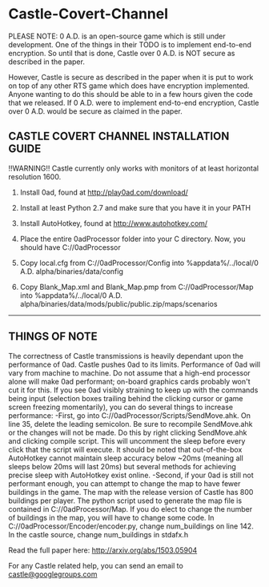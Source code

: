 # Castle-Covert-Channel

PLEASE NOTE:  0 A.D. is an open-source game which is still under development. One of the things in their TODO is to implement end-to-end encryption. So until that is done, Castle over 0 A.D. is NOT secure as described in the paper.

However, Castle is secure as described in the paper when it is put to work on top of any other RTS game which does have encryption implemented. Anyone wanting to do this should be able to in a few hours given the code that we released. If 0 A.D. were to implement end-to-end encryption, Castle over 0 A.D. would be secure as claimed in the paper.


CASTLE COVERT CHANNEL INSTALLATION GUIDE
-----------------------------------------------------------------

!!WARNING!!
Castle currently only works with monitors of at least horizontal resolution 1600.


1. Install 0ad, found at http://play0ad.com/download/

2. Install at least Python 2.7 and make sure that you have it in your PATH

3. Install AutoHotkey, found at http://www.autohotkey.com/

4. Place the entire 0adProcessor folder into your C directory. Now, you should have C://0adProcessor

5. Copy local.cfg from C://0adProcessor/Config into %appdata%/../local/0 A.D. alpha/binaries/data/config

6. Copy Blank_Map.xml and Blank_Map.pmp from C://0adProcessor/Map into %appdata%/../local/0 A.D. alpha/binaries/data/mods/public/public.zip/maps/scenarios


----------------------------------------------------------------
THINGS OF NOTE
----------------------------------------------------------------
The correctness of Castle transmissions is heavily dependant upon the performance of 0ad. Castle pushes 0ad to its limits. Performance of 0ad will vary from machine to machine. Do not assume that a high-end processor alone will make 0ad performant; on-board graphics cards probably won't cut it for this. If you see 0ad visibly straining to keep up with the commands being input (selection boxes trailing behind the clicking cursor or game screen freezing momentarily), you can do several things to increase performance:
	-First, go into C://0adProcessor/Scripts/SendMove.ahk. On line 35, delete the leading semicolon. Be sure to recompile SendMove.ahk or the changes will not be made. Do this by right clicking SendMove.ahk and clicking compile script. This will uncomment the sleep before every click that the script will execute. It should be noted that out-of-the-box AutoHotkey cannot maintain sleep accuracy below ~20ms (meaning all sleeps below 20ms will last 20ms) but several methods for achieving precise sleep with AutoHotkey exist online.
	-Second, if your 0ad is still not performant enough, you can attempt to change the map to have fewer buildings in the game. The map with the release version of Castle has 800 buildings per player. The python script used to generate the map file is contained in C://0adProcessor/Map. If you do elect to change the number of buildings in the map, you will have to change some code. In C://0adProcessor/Encoder/encoder.py, change num_buildings on line 142. In the castle source, change num_buildings in stdafx.h
	

Read the full paper here: http://arxiv.org/abs/1503.05904

For any Castle related help, you can send an email to castle@googlegroups.com


